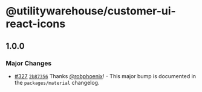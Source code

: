 # @utilitywarehouse/customer-ui-react-icons

## 1.0.0
### Major Changes



- [#327](https://github.com/utilitywarehouse/customer-ui/pull/327) [`2b87356`](https://github.com/utilitywarehouse/customer-ui/commit/2b87356a83940c372e528f590b61fc800bc47a3c) Thanks [@robphoenix](https://github.com/robphoenix)! - This major bump is documented in the `packages/material` changelog.
